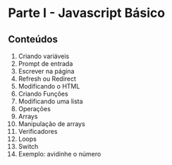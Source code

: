 # Parte I - Javascript Básico

## Conteúdos

1. Criando variáveis
2. Prompt de entrada
3. Escrever na página
4. Refresh ou Redirect
5. Modificando o HTML
6. Criando Funções
7. Modificando uma lista
8. Operações
9. Arrays
10. Manipulação de arrays
11. Verificadores
12. Loops
13. Switch
14. Exemplo: avidinhe o número
